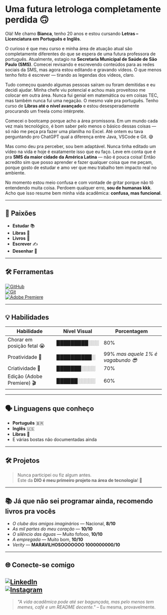 # Uma futura letrologa completamente perdida 🙃

Olá! Me chamo **Bianca**, tenho 20 anos e estou cursando **Letras – Licenciatura em Português e Inglês**.

O curioso é que meu curso e minha área de atuação atual são completamente diferentes do que se espera de uma futura professora de português. Atualmente, estagio na **Secretaria Municipal de Saúde de São Paulo (SMS)**. Comecei revisando e escrevendo conteúdos para as redes sociais da SMS, mas agora estou editando e gravando vídeos. O que menos tenho feito é escrever — tirando as legendas dos vídeos, claro.

Tudo começou quando algumas pessoas saíram ou foram demitidas e eu decidi ajudar. Minha chefe viu potencial e achou mais proveitoso me colocar em outra área. Nunca fui genial em matemática ou em coisas TEC, mas também nunca fui uma negação. O mesmo vale pra português. Tenho curso de **Libras até o nível avançado** e estou desesperadamente procurando um freela como intérprete.

Comecei o bootcamp porque acho a área promissora. Em um mundo cada vez mais tecnológico, é bom saber pelo menos o básico dessas coisas — só não me peça pra fazer uma planilha no Excel. Até ontem eu tava perguntando pro ChatGPT qual a diferença entre Java, VSCode e Git. 😅

Mas como deu pra perceber, sou bem adaptável. Nunca tinha editado um vídeo na vida e hoje é exatamente isso que eu faço. Leve em conta que é pra **SMS da maior cidade da América Latina** — não é pouca coisa! Então acredito sim que posso aprender e fazer qualquer coisa que me peçam, porque gosto de estudar e amo ver que meu trabalho tem impacto real no ambiente.

No momento estou meio confusa e com vontade de gritar porque não tô entendendo muita coisa. Perdoem qualquer erro, **sou de humanas kkk**.  
Acho que isso resume bem minha vida acadêmica: **confusa, mas funcional**.

---

## 💖 Paixões

- **Estudar** 📚  
- **Libras** 🤟  
- **Livros** 📖  
- **Escrever** ✍️  
- **Desenhar** 🎨  

---

## 🛠️ Ferramentas

[![GitHub](https://img.shields.io/badge/GitHub-000?style=for-the-badge&logo=github&logoColor=30A3DC)](https://github.com/)  
[![Git](https://img.shields.io/badge/Git-000?style=for-the-badge&logo=git&logoColor=E94D5F)](https://git-scm.com/)  
[![Adobe Premiere](https://img.shields.io/badge/Premiere_Pro-9999FF?style=for-the-badge&logo=adobepremierepro&logoColor=white)](https://www.adobe.com/br/products/premiere.html)

---

## 💡 Habilidades

| Habilidade                    | Nível Visual            | Porcentagem |
|------------------------------|--------------------------|-------------|
| Chorar em posição fetal 😭   | █████████░░░             | 80%         |
| Proatividade 🚀              | ██████████░              | 99%   *mas aquele 1% é vagabundo 😎* 
| Criatividade 🎨              | ███████░░░░              | 70%         |
| Edição (Adobe Premiere) 🎬   | ██████░░░░░              | 60%         |

---

## 🗣️ Linguagens que conheço

- **Português** 🇧🇷  
- **Inglês** 🇺🇸  
- **Libras** 🤟  
- E várias bostas não documentadas ainda

---

## 🛠️ Projetos

> Nunca participei ou fiz algum antes.  
> Este da **DIO é meu primeiro projeto na área de tecnologia**! 💪

---

## 📚 Já que não sei programar ainda, recomendo livros pra vocês

- *O clube dos amigos imaginários* — Nacional, **8/10**  
- *As mil partes do meu coração* — **10/10**  
- *O silêncio das águas* — Muito fofooo, **10/10**  
- *A empregada* — Muito bom, **10/10**  
- *Verity* — **MARAVILHOSOOOOOOO 1000000000/10**

---

## 🌐 Conecte-se comigo

[![LinkedIn](https://img.shields.io/badge/LinkedIn-0A66C2?style=for-the-badge&logo=linkedin&logoColor=white)](https://linkedin.com/in/bianca-ferreira-m-silva-b65229232/)    
[![Instagram](https://img.shields.io/badge/Instagram-E4405F?style=for-the-badge&logo=instagram&logoColor=white)](https://instagram.com/bia_ferr04)  
---

> *"A vida acadêmica pode até ser bagunçada, mas pelo menos tem memes, café e um README decente."* – Eu mesma, provavelmente.

